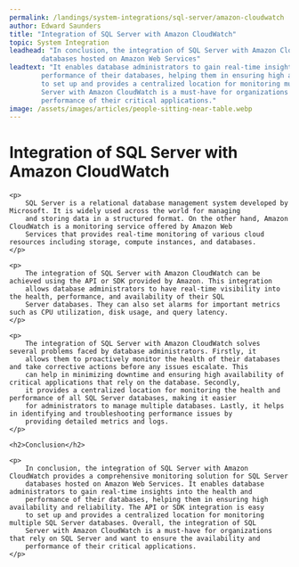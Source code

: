 ```yaml
---
permalink: /landings/system-integrations/sql-server/amazon-cloudwatch
author: Edward Saunders
title: "Integration of SQL Server with Amazon CloudWatch"
topic: System Integration
leadhead: "In conclusion, the integration of SQL Server with Amazon CloudWatch provides a comprehensive monitoring solution for SQL Server
        databases hosted on Amazon Web Services"
leadtext: "It enables database administrators to gain real-time insights into the health and
        performance of their databases, helping them in ensuring high availability and reliability. The API or SDK integration is easy
        to set up and provides a centralized location for monitoring multiple SQL Server databases. Overall, the integration of SQL
        Server with Amazon CloudWatch is a must-have for organizations that rely on SQL Server and want to ensure the availability and
        performance of their critical applications."
image: /assets/images/articles/people-sitting-near-table.webp
---
```

<div class="arttext">
    <h1>Integration of SQL Server with Amazon CloudWatch</h1>

    <p>
        SQL Server is a relational database management system developed by Microsoft. It is widely used across the world for managing
        and storing data in a structured format. On the other hand, Amazon CloudWatch is a monitoring service offered by Amazon Web
        Services that provides real-time monitoring of various cloud resources including storage, compute instances, and databases.
    </p>

    <p>
        The integration of SQL Server with Amazon CloudWatch can be achieved using the API or SDK provided by Amazon. This integration
        allows database administrators to have real-time visibility into the health, performance, and availability of their SQL
        Server databases. They can also set alarms for important metrics such as CPU utilization, disk usage, and query latency.
    </p>

    <p>
        The integration of SQL Server with Amazon CloudWatch solves several problems faced by database administrators. Firstly, it
        allows them to proactively monitor the health of their databases and take corrective actions before any issues escalate. This
        can help in minimizing downtime and ensuring high availability of critical applications that rely on the database. Secondly,
        it provides a centralized location for monitoring the health and performance of all SQL Server databases, making it easier
        for administrators to manage multiple databases. Lastly, it helps in identifying and troubleshooting performance issues by
        providing detailed metrics and logs.
    </p>

    <h2>Conclusion</h2>

    <p>
        In conclusion, the integration of SQL Server with Amazon CloudWatch provides a comprehensive monitoring solution for SQL Server
        databases hosted on Amazon Web Services. It enables database administrators to gain real-time insights into the health and
        performance of their databases, helping them in ensuring high availability and reliability. The API or SDK integration is easy
        to set up and provides a centralized location for monitoring multiple SQL Server databases. Overall, the integration of SQL
        Server with Amazon CloudWatch is a must-have for organizations that rely on SQL Server and want to ensure the availability and
        performance of their critical applications.
    </p>

</div>